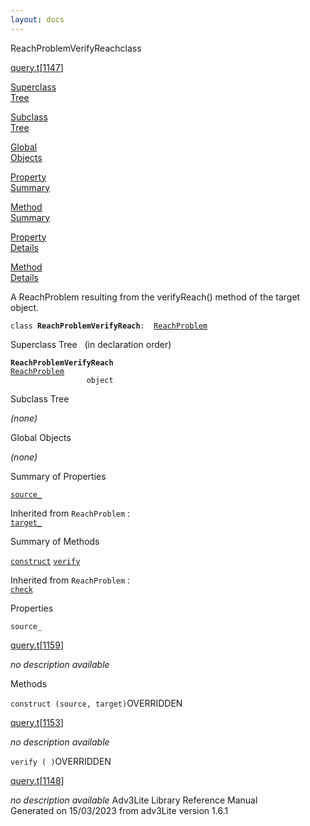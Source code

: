 ```yaml
---
layout: docs
---
```

<span class="title">ReachProblemVerifyReach</span><span class="type">class</span>

[query.t](../file/query.t.html)\[[1147](../source/query.t.html#1147)\]

[Superclass  
Tree](#_SuperClassTree_)

[Subclass  
Tree](#_SubClassTree_)

[Global  
Objects](#_ObjectSummary_)

[Property  
Summary](#_PropSummary_)

[Method  
Summary](#_MethodSummary_)

[Property  
Details](#_Properties_)

[Method  
Details](#_Methods_)



A ReachProblem resulting from the verifyReach() method of the target
object.

`class `**`ReachProblemVerifyReach`**` :   `[`ReachProblem`](../object/ReachProblem.html)



<span id="_SuperClassTree_"></span>



<span class="hdln">Superclass Tree</span>   (in declaration order)



**`ReachProblemVerifyReach`**  
[`ReachProblem`](../object/ReachProblem.html)  
`                 object`  
<span id="_SubClassTree_"></span>



<span class="hdln">Subclass Tree</span>  



*(none)* <span id="_ObjectSummary_"></span>



<span class="hdln">Global Objects</span>  



*(none)* <span id="_PropSummary_"></span>



<span class="hdln">Summary of Properties</span>  



[`source_`](#source_)

Inherited from `ReachProblem` :  
[`target_`](../object/ReachProblem.html#target_)

<span id="_MethodSummary_"></span>



<span class="hdln">Summary of Methods</span>  



[`construct`](#construct) [`verify`](#verify)

Inherited from `ReachProblem` :  
[`check`](../object/ReachProblem.html#check)

<span id="_Properties_"></span>



<span class="hdln">Properties</span>  



<span id="source_"></span>

`source_`

[query.t](../file/query.t.html)\[[1159](../source/query.t.html#1159)\]



*no description available*



<span id="_Methods_"></span>



<span class="hdln">Methods</span>  



<span id="construct"></span>

`construct (source, target)`<span class="rem">OVERRIDDEN</span>

[query.t](../file/query.t.html)\[[1153](../source/query.t.html#1153)\]



*no description available*



<span id="verify"></span>

`verify ( )`<span class="rem">OVERRIDDEN</span>

[query.t](../file/query.t.html)\[[1148](../source/query.t.html#1148)\]



*no description available*
Adv3Lite Library Reference Manual  
Generated on 15/03/2023 from adv3Lite version 1.6.1


